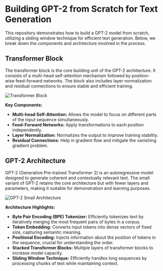 # Building GPT-2 from Scratch for Text Generation

This repository demonstrates how to build a GPT-2 model from scratch, utilizing a sliding window technique for efficient text generation. Below, we break down the components and architecture involved in the process.

## Transformer Block

The transformer block is the core building unit of the GPT-2 architecture. It consists of a multi-head self-attention mechanism followed by position-wise feed-forward networks. The block also includes layer normalization and residual connections to ensure stable and efficient training.

![Transformer Block](https://sebastianraschka.com/images/LLMs-from-scratch-images/ch04_compressed/13.webp?1)

**Key Components:**
- **Multi-head Self-Attention:** Allows the model to focus on different parts of the input sequence simultaneously.
- **Feed-Forward Networks:** Apply transformations to each position independently.
- **Layer Normalization:** Normalizes the output to improve training stability.
- **Residual Connections:** Help in gradient flow and mitigate the vanishing gradient problem.

## GPT-2 Architecture

GPT-2 (Generative Pre-trained Transformer 2) is an autoregressive model designed to generate coherent and contextually relevant text. The small variant of GPT-2 retains the core architecture but with fewer layers and parameters, making it suitable for demonstration and learning purposes.

![GPT-2 Small Architecture](https://sebastianraschka.com/images/LLMs-from-scratch-images/ch05_compressed/gpt-sizes.webp?timestamp=123)

**Architecture Highlights:**
- **Byte Pair Encoding (BPE) Tokenizer:** Efficiently tokenizes text by iteratively merging the most frequent pairs of bytes in a corpus.
- **Token Embedding:** Converts input tokens into dense vectors of fixed size, capturing semantic meaning.
- **Positional Encoding:** Injects information about the position of tokens in the sequence, crucial for understanding the order.
- **Stacked Transformer Blocks:** Multiple layers of transformer blocks to increase model capacity.
- **Sliding Window Technique:** Efficiently handles long sequences by processing chunks of text while maintaining context.

